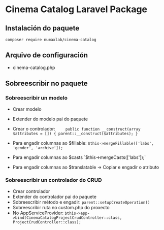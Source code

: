 # Cinema Catalog Laravel Package

## Instalación do paquete

`composer require numaxlab/cinema-catalog`

## Arquivo de configuración

- cinema-catalog.php

## Sobreescribir no paquete

### Sobreescribir un modelo

- Crear modelo
- Extender do modelo pai do paquete
- Crear o controlador:
  `    public function __construct(array $attributes = [])
  {
  parent::__construct($attributes);
}`

- Para engadir columnas ao $fillable:
  ` $this->mergeFillable(['labs', 'gender', 'archive']);
          `
- Para engadir columnas ao $casts
  `$this->mergeCasts(['labs']);`
- Para engadir columnas ao $translatable -> Copiar e engadir o atributo

### Sobreescribir un controlador do CRUD

- Crear controlador
- Extender do controlador pai do paquete
- Sobreescribir método e engadir:
  `parent::setupCreateOperation()`
- Sobreescribir ruta no custom.php do proxecto
- No AppServiceProvider:
  `$this->app->bind(CinemaCatalogProjectCrudController::class, ProjectCrudController::class);`



